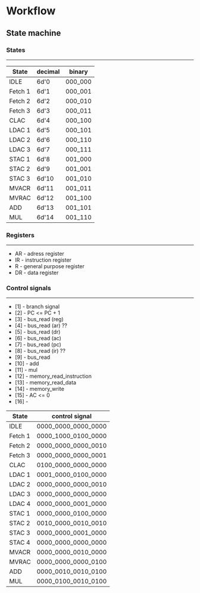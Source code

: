 
# Workflow

## State machine
<!-- 
* The state machine will be in the idle state till the **start logic is high**
* On start logic <= 1 (high) state machine will go to the next state ***fetch 1*** 
* The state machine will come to idle state when the conditions are met
*  -->

### States 
---

|State      | decimal   | binary    |   
|-----------|-----------|-----------|
|IDLE       |6d'0       |000_000    |
|Fetch 1    |6d'1       |000_001    |
|Fetch 2    |6d'2       |000_010    |
|Fetch 3    |6d'3       |000_011    |
|CLAC       |6d'4       |000_100    |
|LDAC  1    |6d'5       |000_101    |
|LDAC  2    |6d'6       |000_110    |
|LDAC  3    |6d'7       |000_111    |
|STAC  1    |6d'8       |001_000    |
|STAC  2    |6d'9       |001_001    |
|STAC  3    |6d'10      |001_010    |
|MVACR      |6d'11      |001_011    |
|MVRAC      |6d'12      |001_100    |
|ADD        |6d'13      |001_101    |
|MUL        |6d'14      |001_110    |

### Registers
---
* AR - adress register
* IR - instruction register
* R  - general purpose register
* DR - data register 


### Control signals
---
* [1]  - branch signal 
* [2]  - PC <= PC + 1
* [3]  - bus_read (reg)
* [4]  - bus_read (ar) ?? <!-- hardwired -->
* [5]  - bus_read (dr)
* [6]  - bus_read (ac)
* [7]  - bus_read (pc)
* [8]  - bus_read (ir) ?? <!-- hardwired -->
* [9]  - bus_read 
* [10] - add
* [11] - mul
* [12] - memory_read_instruction
* [13] - memory_read_data
* [14] - memory_write
* [15] - AC <= 0
* [16] - 

|State      |control signal          |
|-----------|------------------------|
|IDLE       |0000_0000_0000_0000     |
|Fetch 1    |0000_1000_0100_0000     |
|Fetch 2    |0000_0000_0000_0010     |
|Fetch 3    |0000_0000_0000_0001     |
|CLAC       |0100_0000_0000_0000     |
|LDAC  1    |0001_0000_0100_0000     |
|LDAC  2    |0000_0000_0000_0010     |
|LDAC  3    |0000_0000_0000_0000     |
|LDAC  4    |0000_0000_0001_0000     |
|STAC  1    |0000_0000_0100_0000     |
|STAC  2    |0010_0000_0010_0010     |
|STAC  3    |0000_0000_0001_0000     |
|STAC  4    |0000_0000_0000_0000     |
|MVACR      |0000_0000_0010_0000     |
|MVRAC      |0000_0000_0000_0100     |
|ADD        |0000_0010_0010_0100     |
|MUL        |0000_0100_0010_0100     |



<!-- 
| Current state      | Next state  | 
| -----------        | ----------- |
| Idle               | Fetch 1     |
| Paragraph          | Text        | -->